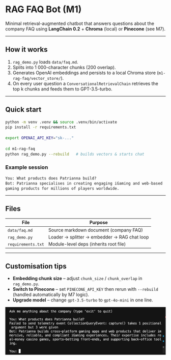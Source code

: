 # RAG FAQ Bot (M1)

Minimal retrieval-augmented chatbot that answers questions about the company FAQ using **LangChain 0.2** + **Chroma** (local) or **Pinecone** (see M7).

---

## How it works
1. `rag_demo.py` loads `data/faq.md`.
2. Splits into 1 000-character chunks (200 overlap).
3. Generates OpenAI embeddings and persists to a local Chroma store (`m1-rag-faq/vector_store/`).
4. On every user question a `ConversationalRetrievalChain` retrieves the top k chunks and feeds them to GPT-3.5-turbo.

---

## Quick start
```bash
python -m venv .venv && source .venv/bin/activate
pip install -r requirements.txt

export OPENAI_API_KEY="sk-..."

cd m1-rag-faq
python rag_demo.py --rebuild   # builds vectors & starts chat
```

### Example session
```text
You: What products does Patrianna build?
Bot: Patrianna specialises in creating engaging iGaming and web-based gaming products for millions of players worldwide.
```

---

## Files
| File              | Purpose                                         |
| ----------------- | ----------------------------------------------- |
| `data/faq.md`     | Source markdown document (company FAQ)          |
| `rag_demo.py`     | Loader → splitter → embedder → RAG chat loop    |
| `requirements.txt`| Module-level deps (inherits root file)          |

---

## Customisation tips
* **Embedding chunk size** – adjust `chunk_size` / `chunk_overlap` in `rag_demo.py`.
* **Switch to Pinecone** – set `PINECONE_API_KEY` then rerun with `--rebuild` (handled automatically by M7 logic).
* **Upgrade model** – change `gpt-3.5-turbo` to `gpt-4o-mini` in one line.

![demo](../../docs/m1_demo.png)
